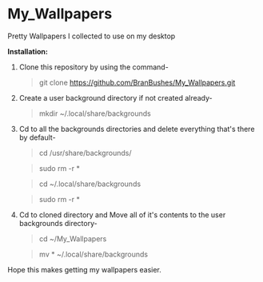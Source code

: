 # My_Wallpapers
Pretty Wallpapers I collected to use on my desktop

**Installation:**
1. Clone this repository by using the command- 
   >git clone https://github.com/BranBushes/My_Wallpapers.git
2. Create a user background directory if not created already- 
   >mkdir ~/.local/share/backgrounds
3. Cd to all the backgrounds directories and delete everything that's there by default-
   >cd /usr/share/backgrounds/
   
   >sudo rm -r *
   
   >cd ~/.local/share/backgrounds
   
   >sudo rm -r *
4. Cd to cloned directory and Move all of it's contents to the user backgrounds directory-
   >cd ~/My_Wallpapers
   
   >mv * ~/.local/share/backgrounds

Hope this makes getting my wallpapers easier.

